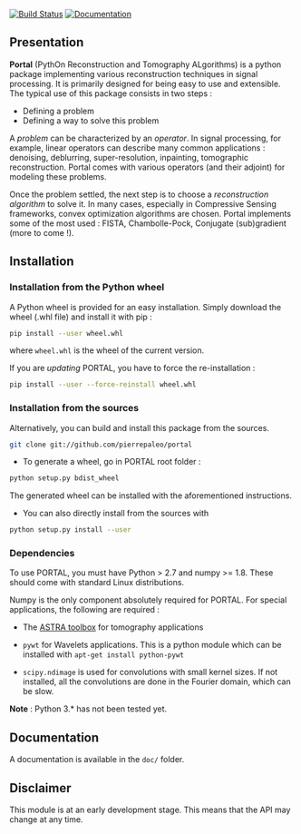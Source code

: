 [![Build Status](https://travis-ci.org/pierrepaleo/portal.svg?branch=master)](https://travis-ci.org/pierrepaleo/portal/)
[![Documentation](https://readthedocs.org/projects/portal/badge/?version=latest)](http://portal.readthedocs.org/en/latest/)

## Presentation


**Portal** (PythOn Reconstruction and Tomography ALgorithms) is a python package implementing various reconstruction techniques in signal processing.
It is primarily designed for being easy to use and extensible. The typical use of this package consists in two steps :

- Defining a problem
- Defining a way to solve this problem

A *problem* can be characterized by an *operator*. In signal processing, for example, linear operators can describe many common applications : denoising, deblurring, super-resolution, inpainting, tomographic reconstruction.
Portal comes with various operators (and their adjoint) for modeling these problems.

Once the problem settled, the next step is to choose a *reconstruction algorithm* to solve it.
In many cases, especially in Compressive Sensing frameworks, convex optimization algorithms are chosen. Portal implements some of the most used : FISTA, Chambolle-Pock, Conjugate (sub)gradient (more to come !).

## Installation

### Installation from the Python wheel

A Python wheel is provided for an easy installation. Simply download the wheel (.whl file) and install it with pip :

```bash
pip install --user wheel.whl
```

where ``wheel.whl`` is the wheel of the current version.

If you are *updating* PORTAL, you have to force the re-installation :

```bash
pip install --user --force-reinstall wheel.whl
```


### Installation from the sources


Alternatively, you can build and install this package from the sources.

```bash
git clone git://github.com/pierrepaleo/portal
```

* To generate a wheel, go in PORTAL root folder :

```bash
python setup.py bdist_wheel
```

The generated wheel can be installed with the aforementioned instructions.

* You can also directly install from the sources with

```bash
python setup.py install --user
```


### Dependencies

To use PORTAL, you must have Python > 2.7 and numpy >= 1.8. These should come with standard Linux distributions.

Numpy is the only component absolutely required for PORTAL. For special applications, the following are required :

   * The [ASTRA toolbox](https://github.com/astra-toolbox/astra-toolbox/) for tomography applications

   * ``pywt`` for Wavelets applications. This is a python module which can be installed with ``apt-get install python-pywt``

   * ``scipy.ndimage`` is used for convolutions with small kernel sizes. If not installed, all the convolutions are done in the Fourier domain, which can be slow.


**Note** : Python 3.* has not been tested yet.

## Documentation

A documentation is available in the ``doc/`` folder.


## Disclaimer

This module is at an early development stage. This means that the API may change at any time.




<!---

## Portal for tomographic reconstruction
---

### The `tomography` operator

The `tomography` operator in Portal relies on the [ASTRA toolbox](http://github.com/astra-toolbox), which should be installed beforehand.
Portal provides a simple wrapper for parallel 2D geometry, though ASTRA can handle many more geometries.
For now, the supported parameters are the width (pixels) of the slice, the number of projection angles, the rotation center, and the detector/slice super-sampling.

A simple example of Filtered Backprojection with Portal looks like this :

```
import portal

sino = portal.utils.io.edf_read('sino_0125.edf')
n_angles, n_px = sino.shape
rot_center = 1039.
tomo = portal.operators.tomography.AstraToolbox(n_px, n_angle, rot_center=rot_center)
rec_fbp = tomo.backproj(sino, filt=True)

portal.utils.io.edf_write('rec_0125.edf')
```
<br>

### Iterative techniques

Of course, Portal is more interesting when it comes to iterative techniques.
The user has first to decide which regularization type he will be using (TV, Wavelets, Tikhonov, ...). Then, an appropriate optimization algorithm should be chosen.
Optimization algorithms are designed to be versatile : here they take the `tomography` operator as a parameter, but they can handle other operators (problems) like blur for deconvolution.

An example of tomographic reconstruction with TV regularization, solved with the Chambolle-Pock algorithm, looks like this :


```python
import portal

sino = portal.utils.io.edf_read('sino_0125.edf')
n_angles, n_px = sino.shape
tomo = portal.operators.tomography.AstraToolbox(n_px, n_angle)

# Regularization parameter
Lambda_tv = 2.5
# Number of iterations
n_it = 500
# Define the tomographic operator
K = lambda x : tomo.proj(x)
# Define its adjoint
Kadj = lambda y : tomo.backproj(x, filt=False)

# Run the reconstruction algorithm
rec_tv = portal.algorithms.chambollepock.chambolle_pock_tv(sino, n_it, K, Kadj, Lambda_tv)
```
<br>
An example of tomographic reconstruction with Wavelets regularization, solved with the FISTA algorithm, looks like this :

```python
import portal

sino = portal.utils.io.edf_read('sino_0125.edf')
n_angles, n_px = sino.shape
tomo = portal.operators.tomography.AstraToolbox(n_px, n_angle)

w = portal.operators.wavelets.WaveletCoeffs()...

# Regularization parameter
Lambda_tv = 2.5
# Number of iterations
n_it = 500
# Define the wavelet-tomographic operator
K = lambda x : tomo.proj(x)
# Define its adjoint
Kadj = lambda y : tomo.backproj(x, filt=False)

# Run the reconstruction algorithm
rec_tv = portal.algorithms.chambollepock.chambolle_pock_tv(sino, n_it, K, Kadj, Lambda_tv)
```
<br>


--->

